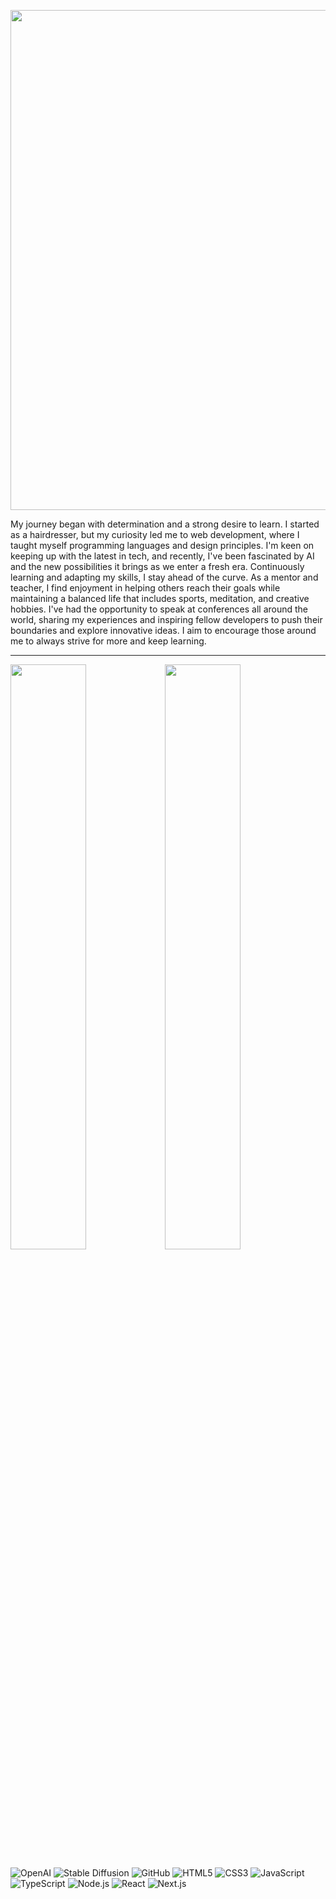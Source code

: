 <p align="center"><img src="https://github.com/pixelass/pixelass/assets/1148334/9d27b672-a88e-482d-ae38-955aea41b200" alt="" width="800"/></p>
My journey began with determination and a strong desire to learn. I started as a hairdresser, but my curiosity led me to web development, where I taught myself programming languages and design principles. I'm keen on keeping up with the latest in tech, and recently, I've been fascinated by AI and the new possibilities it brings as we enter a fresh era.  
Continuously learning and adapting my skills, I stay ahead of the curve. As a mentor and teacher, I find enjoyment in helping others reach their goals while maintaining a balanced life that includes sports, meditation, and creative hobbies. I've had the opportunity to speak at conferences all around the world, sharing my experiences and inspiring fellow developers to push their boundaries and explore innovative ideas. I aim to encourage those around me to always strive for more and keep learning.

------

[<img src="https://i.ytimg.com/vi/Y2G4nhkBYkc/maxresdefault.jpg" width="49%" />](https://www.youtube.com/watch?v=Y2G4nhkBYkc "GREGOR ADAMS Exploring Fractals | in CSS CascadiaFest 2015")[<img src="https://i.ytimg.com/vi/Os6f2m8VDGU/maxresdefault.jpg" width="49%" />](https://www.youtube.com/watch?v=Os6f2m8VDGU "Gregor Adams | CSS Variables | CSS Day 2017")



![OpenAI](https://img.shields.io/badge/OpenAI-00549F?style=for-the-badge&logo=openai&logoColor=white) ![Stable Diffusion](https://img.shields.io/badge/Stable%20Diffusion-%23340068?style=for-the-badge) ![GitHub](https://img.shields.io/badge/GitHub-100000?style=for-the-badge&logo=github&logoColor=white) ![HTML5](https://img.shields.io/badge/HTML5-E34F26?style=for-the-badge&logo=html5&logoColor=white) ![CSS3](https://img.shields.io/badge/CSS3-1572B6?style=for-the-badge&logo=css3&logoColor=white) ![JavaScript](https://img.shields.io/badge/JavaScript-323330?style=for-the-badge&logo=javascript&logoColor=F7DF1E) ![TypeScript](https://img.shields.io/badge/TypeScript-007ACC?style=for-the-badge&logo=typescript&logoColor=white) ![Node.js](https://img.shields.io/badge/Node.js-339933?style=for-the-badge&logo=node.js&logoColor=white) ![React](https://img.shields.io/badge/React-20232A?style=for-the-badge&logo=react&logoColor=61DAFB) ![Next.js](https://img.shields.io/badge/Next.js-000000?style=for-the-badge&logo=next.js&logoColor=white)
